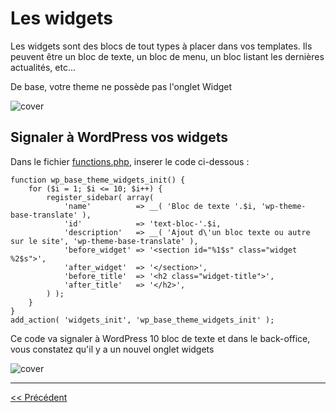 # Les widgets

Les widgets sont des blocs de tout types à placer dans vos templates.
Ils peuvent être un bloc de texte, un bloc de menu, un bloc listant les dernières actualités, etc...

De base, votre theme ne possède pas l'onglet Widget

![cover](https://github.com/BloomPhilippe/wp-base-theme/blob/master/images/widget-0.png)

## Signaler à WordPress vos widgets
 
Dans le fichier [functions.php](functions.php), inserer le code ci-dessous :

```
function wp_base_theme_widgets_init() {
    for ($i = 1; $i <= 10; $i++) {
        register_sidebar( array(
            'name'          => __( 'Bloc de texte '.$i, 'wp-theme-base-translate' ),
            'id'            => 'text-bloc-'.$i,
            'description'   => __( 'Ajout d\'un bloc texte ou autre sur le site', 'wp-theme-base-translate' ),
            'before_widget' => '<section id="%1$s" class="widget %2$s">',
            'after_widget'  => '</section>',
            'before_title'  => '<h2 class="widget-title">',
            'after_title'   => '</h2>',
        ) );
    }
}
add_action( 'widgets_init', 'wp_base_theme_widgets_init' );
```

Ce code va signaler à WordPress 10 bloc de texte et dans le back-office, vous constatez qu'il y a un nouvel onglet widgets

![cover](https://github.com/BloomPhilippe/wp-base-theme/blob/master/images/widget-1.png)




---

[<< Précédent](traduction.md)